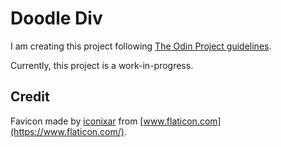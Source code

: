# Doodle Div

I am creating this project following [The Odin Project guidelines](https://www.theodinproject.com/courses/foundations/lessons/etch-a-sketch-project).

Currently, this project is a work-in-progress.

## Credit

Favicon made by [iconixar](https://www.flaticon.com/authors/iconixar) from [www.flaticon.com](https://www.flaticon.com/).
